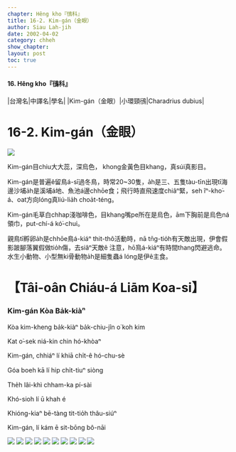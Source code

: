 ```yaml
---
chapter: Hêng kho『鴴科』
title: 16-2. Kim-gán（金眼）
author: Siau Lah-jih
date: 2002-04-02
category: chheh
show_chapter: 
layout: post
toc: true
---
```


#### 16. Hêng kho『鴴科』


|台灣名|中譯名|學名|
|Kim-gán（金眼）|小環頸鴴|Charadrius dubius|


# 16-2. Kim-gán（金眼）


![](../too5/16/16-2-9.Kim-gán.jpg)


Kim-gán目chiu大大蕊，深烏色， khong金黃色目khang，真súi真影目。

Kim-gán是普遍ê留鳥á-sī過冬鳥，時常20~30隻，a̍h是三、五隻tàu-tīn出現tī海邊沙埔a̍h是溪埔á地、魚池á邊chhōe食；飛行時直飛速度chiâⁿ緊，seh  îⁿ-kho͘-á、oat方向lóng真liú-lia̍h choa̍t-téng。

Kim-gán毛草白chhap淺咖啡色，目khang嘴pe所在是烏色，ām下胸前是烏色ná領巾，put-chí-á kó͘-chui。

親鳥tī孵卵a̍h是chhōe鳥á-kiáⁿ thit-thô活動時，nā tn̄g-tio̍h有天敵出現，伊會假影跛腳落翼假做tio̍h傷，去siâⁿ天敵ê 注意，hō͘鳥á-kiáⁿ有時間thang閃避逃命。水生小動物、小型無ki骨動物a̍h是細隻蟲á lóng是伊ê主食。



# 【Tâi-oân Chiáu-á Liām Koa-si】

### **Kim-gán Kòa Ba̍k-kiàⁿ**

Kòa kim-kheng ba̍k-kiàⁿ ba̍k-chiu-jîn o͘ koh kim

Kat o͘-sek niá-kin chin hó-khòaⁿ

Kim-gán, chhiáⁿ lí khiā chi̍t-ê hó-chu-sè

Góa boeh kā lí hip chi̍t-tiuⁿ siòng

The̍h lâi-khì chham-ka pí-sài

Khó-sioh lí ū khah é

Khióng-kiaⁿ bē-tàng tit-tio̍h thâu-siúⁿ

Kim-gán, lí kám ē sit-bōng bô-nāi



![](../too5/16/16-2-1.Kim-gán.jpg)
![](../too5/16/16-2-2.Kim-gán.jpg)
![](../too5/16/16-2-3.Kim-gán.jpg)
![](../too5/16/16-2-5.Kim-gán.jpg)
![](../too5/16/16-2-6.Kim-gán.jpg)
![](../too5/16/16-2-7.Kim-gán.jpg)
![](../too5/16/16-2-8.Kim-gán.jpg)
![](../too5/16/16-2-4.Kim-gán.jpg)
![](../too5/16/16-2-10.Kim-gán.jpg)
![](../too5/16/16-2-11.Kim-gán.jpg)




